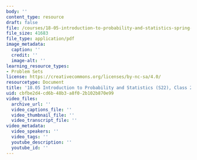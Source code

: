 ```yaml
---
body: ''
content_type: resource
draft: false
file: /courses/18-05-introduction-to-probability-and-statistics-spring-2022/mit18_05_s22_class24_pset.pdf
file_size: 41683
file_type: application/pdf
image_metadata:
  caption: ''
  credit: ''
  image-alt: ''
learning_resource_types:
- Problem Sets
license: https://creativecommons.org/licenses/by-nc-sa/4.0/
resourcetype: Document
title: '18.05 Introduction to Probability and Statistics (S22), Class 24: Problems'
uid: cbfbe2d4-cd6b-48b3-a8f0-2b102b870e99
video_files:
  archive_url: ''
  video_captions_file: ''
  video_thumbnail_file: ''
  video_transcript_file: ''
video_metadata:
  video_speakers: ''
  video_tags: ''
  youtube_description: ''
  youtube_id: ''
---
```

